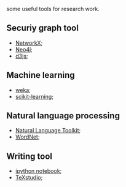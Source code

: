 some useful tools for research work.

## Securiy graph tool
+ [NetworkX](http://networkx.github.io/);
+ [Neo4j](http://neo4j.com/);
+ [d3js](http://d3js.org/);

## Machine learning
+ [weka](http://www.cs.waikato.ac.nz/ml/weka/);
+ [scikit-learning](http://scikit-learn.org/);

## Natural language processing
+ [Natural Language Toolkit](http://www.nltk.org/);
+ [WordNet](https://wordnet.princeton.edu/);

## Writing tool
+ [ipython notebook](http://ipython.org/);
+ [TeXstudio](http://www.texstudio.org/);
